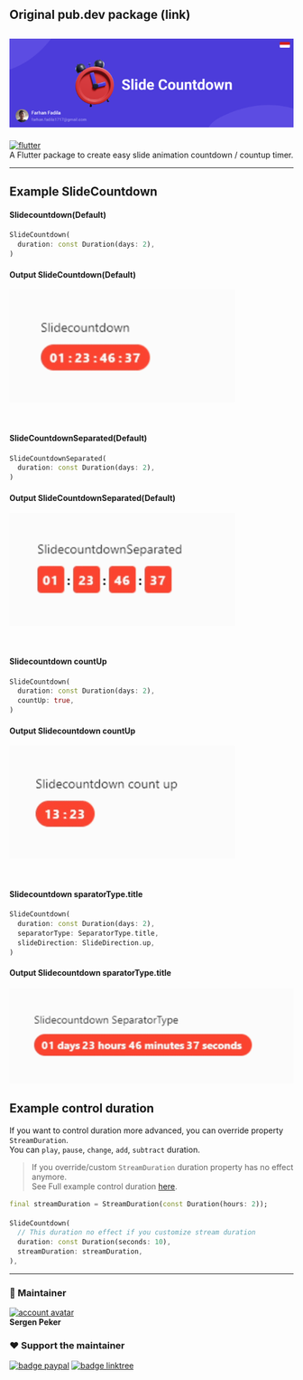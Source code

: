 ## Original pub.dev package (link)
## [![cover][]][pubdev]
[![flutter][]][web flutter] <br>
A Flutter package to create easy slide animation countdown / countup timer.

---

## Example SlideCountdown

#### Slidecountdown(Default)
```dart
SlideCountdown(
  duration: const Duration(days: 2),
)
```
#### Output SlideCountdown(Default)
[![slidecountdown][]][slidecountdown]

<br>

#### SlideCountdownSeparated(Default)
```dart
SlideCountdownSeparated(
  duration: const Duration(days: 2),
)
```
#### Output SlideCountdownSeparated(Default)
[![slidecountdown separated][]][slidecountdown separated]

<br>

#### Slidecountdown countUp
```dart
SlideCountdown(
  duration: const Duration(days: 2),
  countUp: true,
)
```
#### Output Slidecountdown countUp
[![slidecountdown countup][]][slidecountdown countup]

<br>

#### Slidecountdown sparatorType.title
```dart
SlideCountdown(
  duration: const Duration(days: 2),
  separatorType: SeparatorType.title,
  slideDirection: SlideDirection.up,
)
```
#### Output Slidecountdown sparatorType.title
[![slidecountdown separatortype][]][slidecountdown separatortype]


## Example control duration
If you want to control duration more advanced, you can override property `StreamDuration`. <br>
You can `play`, `pause`, `change`, `add`, `subtract` duration.

> If you override/custom `StreamDuration` duration property has no effect anymore. <br>
> See Full example control duration [here](https://github.com/farhanfadila1717/slide_countdown/blob/master/example/example.dart#L111).

```dart
final streamDuration = StreamDuration(const Duration(hours: 2));

SlideCountdown(
  // This duration no effect if you customize stream duration
  duration: const Duration(seconds: 10),
  streamDuration: streamDuration,
),
```


---

### 🚧 Maintainer 
[![account avatar][]][github account] <br>
**Sergen Peker** <br>

### ❤️ Support the maintainer
[![badge paypal][]][paypal account] [![badge linktree][]][linktree account]

[cover]:https://github.com/farhanfadila1717/flutter_package/blob/master/display/slide_coutdown/slide_countdown.png
[slidecountdown]: https://github.com/farhanfadila1717/flutter_package/blob/master/display/slide_coutdown/slidecountdown.gif
[slidecountdown separated]: https://github.com/farhanfadila1717/flutter_package/blob/master/display/slide_coutdown/slidecountdown_separated.gif
[slidecountdown countup]: https://github.com/farhanfadila1717/flutter_package/blob/master/display/slide_coutdown/slidecountdown_countup.gif
[slidecountdown separatortype]: https://github.com/farhanfadila1717/flutter_package/blob/master/display/slide_coutdown/slidecountdown_separatortype.gif 
[pubdev]: https://pub.dev/packages/slide_countdown
[flutter]: https://img.shields.io/badge/Platform-Flutter-02569B?logo=flutter
[web flutter]: https://flutter.dev
[account avatar]: https://avatars.githubusercontent.com/u/94898347?v=4
[github account]: https://github.com/appcapsergen
[badge linktree]: https://img.shields.io/badge/Donate-farhanfadila-orange
[linktree account]: https://linktr.ee/farhanfadila
[badge paypal]: https://img.shields.io/badge/Donate-PayPal-00457C?logo=paypal
[paypal account]: https://www.paypal.me/farhanfadila1717
[stream duration]: https://pub.dev/packages/stream_duration
